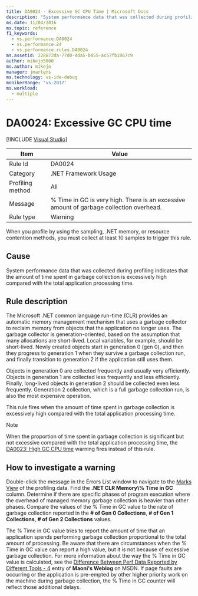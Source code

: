 ```yaml
---
title: DA0024 - Excessive GC CPU Time | Microsoft Docs
description: "System performance data that was collected during profiling indicates that the amount of time spent in garbage collection is excessively high compared with the total application processing time."
ms.date: 11/04/2016
ms.topic: reference
f1_keywords: 
  - vs.performance.DA0024
  - vs.performance.24
  - vs.performance.rules.DA0024
ms.assetid: 228872da-77d0-4da5-b455-ac57fb1867c9
author: mikejo5000
ms.author: mikejo
manager: jmartens
ms.technology: vs-ide-debug
monikerRange: 'vs-2017'
ms.workload: 
  - multiple
---
```

# DA0024: Excessive GC CPU time

 [!INCLUDE [Visual Studio](~/includes/applies-to-version/vs-windows-only.md)]

|Item|Value|
|-|-|
|Rule Id|DA0024|
|Category|.NET Framework Usage|
|Profiling method|All|
|Message|% Time in GC is very high. There is an excessive amount of garbage collection overhead.|
|Rule type|Warning|

 When you profile by using the sampling, .NET memory, or resource contention methods, you must collect at least 10 samples to trigger this rule.

## Cause
 System performance data that was collected during profiling indicates that the amount of time spent in garbage collection is excessively high compared with the total application processing time.

## Rule description
 The Microsoft .NET common language run-time (CLR) provides an automatic memory management mechanism that uses a garbage collector to reclaim memory from objects that the application no longer uses. The garbage collector is generation-oriented, based on the assumption that many allocations are short-lived. Local variables, for example, should be short-lived. Newly created objects start in generation 0 (gen 0), and then they progress to generation 1 when they survive a garbage collection run, and finally transition to generation 2 if the application still uses them.

 Objects in generation 0 are collected frequently and usually very efficiently. Objects in generation 1 are collected less frequently and less efficiently. Finally, long-lived objects in generation 2 should be collected even less frequently. Generation 2 collection, which is a full garbage collection run, is also the most expensive operation.

 This rule fires when the amount of time spent in garbage collection is excessively high compared with the total application processing time.

> [!NOTE]
> When the proportion of time spent in garbage collection is significant but not excessive compared with the total application processing time, the [DA0023: High GC CPU time](../profiling/da0023-high-gc-cpu-time.md) warning fires instead of this rule.

## How to investigate a warning
 Double-click the message in the Errors List window to navigate to the [Marks View](../profiling/marks-view.md) of the profiling data. Find the **.NET CLR Memory\\% Time in GC** column. Determine if there are specific phases of program execution where the overhead of managed memory garbage collection is heavier than other phases. Compare the values of the % Time in GC value to the rate of garbage collection reported in the **# of Gen 0 Collections**, **# of Gen 1 Collections**, **# of Gen 2 Collections** values.

 The % Time in GC value tries to report the amount of time that an application spends performing garbage collection proportional to the total amount of processing. Be aware that there are circumstances when the % Time in GC value can report a high value, but it is not because of excessive garbage collection. For more information about the way the % Time in GC value is calculated, see the [Difference Between Perf Data Reported by Different Tools - 4](https://devblogs.microsoft.com/maoni/archive/difference-between-perf-data-reported-by-different-tools-4.aspx) entry of **Maoni's Weblog** on MSDN. If page faults are occurring or the application is pre-empted by other higher priority work on the machine during garbage collection, the % Time in GC counter will reflect those additional delays.
